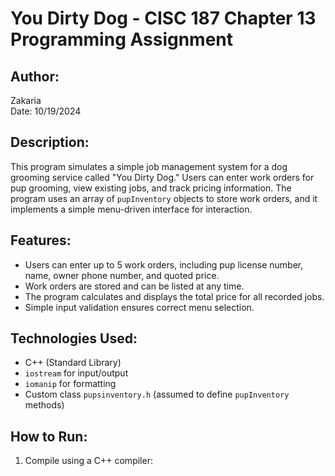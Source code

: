 # You Dirty Dog - CISC 187 Chapter 13 Programming Assignment

## Author:
Zakaria  
Date: 10/19/2024  

## Description:
This program simulates a simple job management system for a dog grooming service called "You Dirty Dog." Users can enter work orders for pup grooming, view existing jobs, and track pricing information. The program uses an array of `pupInventory` objects to store work orders, and it implements a simple menu-driven interface for interaction.

## Features:
- Users can enter up to 5 work orders, including pup license number, name, owner phone number, and quoted price.
- Work orders are stored and can be listed at any time.
- The program calculates and displays the total price for all recorded jobs.
- Simple input validation ensures correct menu selection.

## Technologies Used:
- C++ (Standard Library)
- `iostream` for input/output
- `iomanip` for formatting
- Custom class `pupsinventory.h` (assumed to define `pupInventory` methods)

## How to Run:
1. Compile using a C++ compiler:
